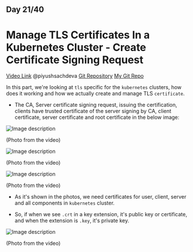 ## Day 21/40
# Manage TLS Certificates In a Kubernetes Cluster - Create Certificate Signing Request
[Video Link](https://www.youtube.com/watch?v=LvPA-z8Xg4s)
@piyushsachdeva 
[Git Repository](https://github.com/piyushsachdeva/CKA-2024/)
[My Git Repo](https://github.com/sina14/40daysofkubernetes)


In this part, we're looking at `tls` specific for the `kubernetes` clusters, how does it working and how we actually create and manage TLS `certificate`.

- The CA, Server certificate signing request, issuing the certification, clients have trusted certificate of the server signing by CA, client certificate, server certificate and root certificate in the below image:

![Image description](https://dev-to-uploads.s3.amazonaws.com/uploads/articles/lruthimi87keiw2skov1.png)
 
(Photo from the video)


![Image description](https://dev-to-uploads.s3.amazonaws.com/uploads/articles/xwz1vwo99pcv2kof4u2e.png)

(Photo from the video)


![Image description](https://dev-to-uploads.s3.amazonaws.com/uploads/articles/sstrbkuz3vvi1yqfunyd.png)

(Photo from the video)

- As it's shown in the photos, we need certificates for user, client, server and all components in `kubernetes` cluster.

- So, if when we see `.crt` in a key extension, it's public key or certificate, and when the extension is `.key`, it's private key.

![Image description](https://dev-to-uploads.s3.amazonaws.com/uploads/articles/f8hnj8n4kcjkkg3nl8eb.png)

(Photo from the video)















